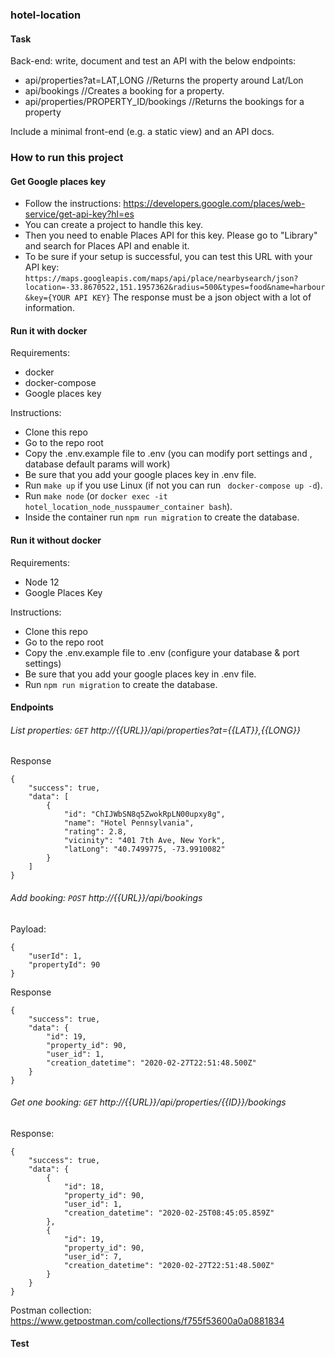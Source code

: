 ### hotel-location

#### Task

Back-end: write, document and test an API with the below endpoints:
* api/properties?at=LAT,LONG	//Returns the property around Lat/Lon
* api/bookings	//Creates a booking for a property.
* api/properties/PROPERTY_ID/bookings	//Returns the bookings for a property

Include a minimal front-end (e.g. a static view) and an API docs.

### How to run this project

#### Get Google places key

* Follow the instructions: https://developers.google.com/places/web-service/get-api-key?hl=es
* You can create a project to handle this key.
* Then you need to enable Places API for this key. Please go to "Library" and search for Places API and enable it.
* To be sure if your setup is successful, you can test this URL with your API key:
```https://maps.googleapis.com/maps/api/place/nearbysearch/json?location=-33.8670522,151.1957362&radius=500&types=food&name=harbour&key={YOUR API KEY}```
The response must be a json object with a lot of information.

#### Run it with docker
Requirements:
* docker
* docker-compose
* Google places key

Instructions:
* Clone this repo
* Go to the repo root
* Copy the .env.example file to .env (you can modify port settings and , database default params will work)
* Be sure that you add your google places key in .env file.
* Run ``` make up ``` if you use Linux (if not you can run ``` docker-compose up -d```).
* Run ``` make node ``` (or ```docker exec -it hotel_location_node_nusspaumer_container bash```).
* Inside the container run ```npm run migration``` to create the database.

#### Run it without docker
Requirements:
* Node 12
* Google Places Key

Instructions:
* Clone this repo
* Go to the repo root
* Copy the .env.example file to .env (configure your database & port settings)
* Be sure that you add your google places key in .env file.
* Run ```npm run migration``` to create the database.

#### Endpoints

###### List properties: ```GET``` http://{{URL}}/api/properties?at={{LAT}},{{LONG}}

Response
```
{
    "success": true,
    "data": [
        {
            "id": "ChIJWbSN8q5ZwokRpLN00upxy8g",
            "name": "Hotel Pennsylvania",
            "rating": 2.8,
            "vicinity": "401 7th Ave, New York",
            "latLong": "40.7499775, -73.9910082"
        }
    ]
}
```

###### Add booking: ```POST``` http://{{URL}}/api/bookings

Payload:

```
{
	"userId": 1,
	"propertyId": 90
}
```

Response
```
{
    "success": true,
    "data": {
        "id": 19,
        "property_id": 90,
        "user_id": 1,
        "creation_datetime": "2020-02-27T22:51:48.500Z"
    }
}
```

###### Get one booking: ```GET``` http://{{URL}}/api/properties/{{ID}}/bookings

Response:
```
{
    "success": true,
    "data": {
        {
            "id": 18,
            "property_id": 90,
            "user_id": 1,
            "creation_datetime": "2020-02-25T08:45:05.859Z"
        },
        {
            "id": 19,
            "property_id": 90,
            "user_id": 7,
            "creation_datetime": "2020-02-27T22:51:48.500Z"
        }
    }
}
```

Postman collection: https://www.getpostman.com/collections/f755f53600a0a0881834

#### Test